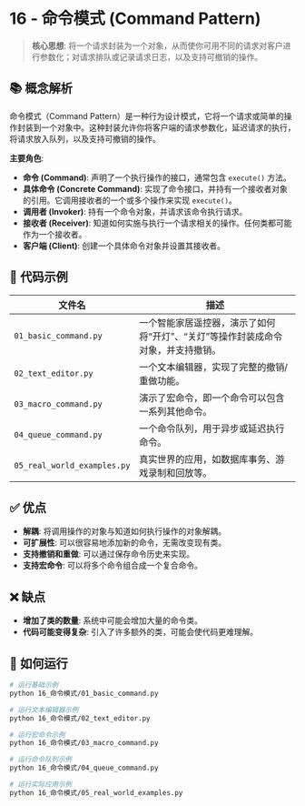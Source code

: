 # 16 - 命令模式 (Command Pattern)

> **核心思想**: 将一个请求封装为一个对象，从而使你可用不同的请求对客户进行参数化；对请求排队或记录请求日志，以及支持可撤销的操作。

## 📚 概念解析

命令模式（Command Pattern）是一种行为设计模式，它将一个请求或简单的操作封装到一个对象中。这种封装允许你将客户端的请求参数化，延迟请求的执行，将请求放入队列，以及支持可撤销的操作。

**主要角色**:
- **命令 (Command)**: 声明了一个执行操作的接口，通常包含 `execute()` 方法。
- **具体命令 (Concrete Command)**: 实现了命令接口，并持有一个接收者对象的引用。它调用接收者的一个或多个操作来实现 `execute()`。
- **调用者 (Invoker)**: 持有一个命令对象，并请求该命令执行请求。
- **接收者 (Receiver)**: 知道如何实施与执行一个请求相关的操作。任何类都可能作为一个接收者。
- **客户端 (Client)**: 创建一个具体命令对象并设置其接收者。

## 📂 代码示例

| 文件名                     | 描述                                                           |
| -------------------------- | -------------------------------------------------------------- |
| `01_basic_command.py`      | 一个智能家居遥控器，演示了如何将“开灯”、“关灯”等操作封装成命令对象，并支持撤销。 |
| `02_text_editor.py`        | 一个文本编辑器，实现了完整的撤销/重做功能。                    |
| `03_macro_command.py`      | 演示了宏命令，即一个命令可以包含一系列其他命令。               |
| `04_queue_command.py`      | 一个命令队列，用于异步或延迟执行命令。                         |
| `05_real_world_examples.py`| 真实世界的应用，如数据库事务、游戏录制和回放等。               |

## ✅ 优点

- **解耦**: 将调用操作的对象与知道如何执行操作的对象解耦。
- **可扩展性**: 可以很容易地添加新的命令，无需改变现有类。
- **支持撤销和重做**: 可以通过保存命令历史来实现。
- **支持宏命令**: 可以将多个命令组合成一个复合命令。

## ❌ 缺点

- **增加了类的数量**: 系统中可能会增加大量的命令类。
- **代码可能变得复杂**: 引入了许多额外的类，可能会使代码更难理解。

## 🚀 如何运行

```bash
# 运行基础示例
python 16_命令模式/01_basic_command.py

# 运行文本编辑器示例
python 16_命令模式/02_text_editor.py

# 运行宏命令示例
python 16_命令模式/03_macro_command.py

# 运行命令队列示例
python 16_命令模式/04_queue_command.py

# 运行实际应用示例
python 16_命令模式/05_real_world_examples.py
```
